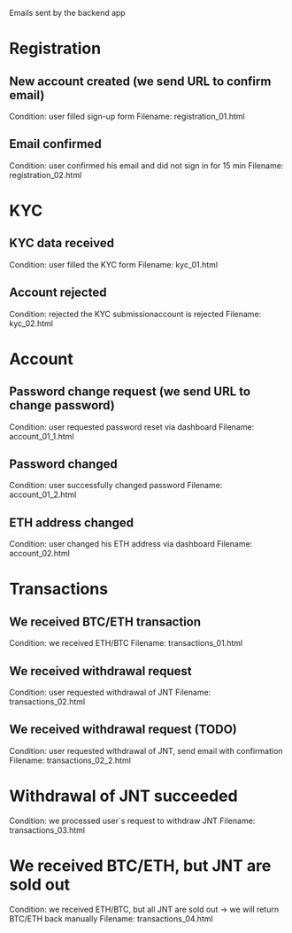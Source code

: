 Emails sent by the backend app

# Registration

## New account created (we send URL to confirm email)
Condition: user filled sign-up form
Filename: registration_01.html

## Email confirmed
Condition: user confirmed his email and did not sign in for 15 min
Filename: registration_02.html


# KYC

## KYC data received
Condition: user filled the KYC form
Filename: kyc_01.html

## Account rejected
Condition: rejected the KYC submissionaccount is rejected
Filename: kyc_02.html


# Account

## Password change request (we send URL to change password)
Condition: user requested password reset via dashboard
Filename: account_01_1.html

## Password changed
Condition: user successfully changed password
Filename: account_01_2.html

## ETH address changed
Condition: user changed his ETH address via dashboard
Filename: account_02.html


# Transactions

## We received BTC/ETH transaction
Condition: we received ETH/BTC
Filename: transactions_01.html

## We received withdrawal request
Condition: user requested withdrawal of JNT
Filename: transactions_02.html

## We received withdrawal request (TODO)
Condition: user requested withdrawal of JNT, send email with confirmation 
Filename: transactions_02_2.html

# Withdrawal of JNT succeeded
Condition: we processed user`s request to withdraw JNT
Filename: transactions_03.html

# We received BTC/ETH, but JNT are sold out
Condition: we received ETH/BTC, but all JNT are sold out -> we will return BTC/ETH back manually
Filename: transactions_04.html
